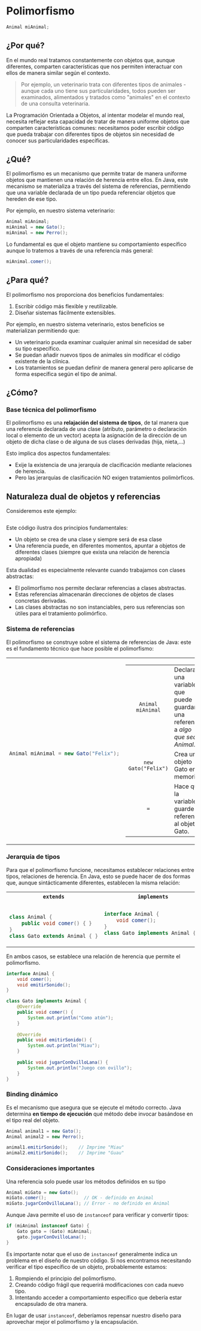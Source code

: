 # Polimorfismo

```java
Animal miAnimal;
```

## ¿Por qué?

En el mundo real tratamos constantemente con objetos que, aunque diferentes, comparten características que nos permiten interactuar con ellos de manera similar según el contexto. 

> Por ejemplo, un veterinario trata con diferentes tipos de animales - aunque cada uno tiene sus particularidades, todos pueden ser examinados, alimentados y tratados como "animales" en el contexto de una consulta veterinaria.

La Programación Orientada a Objetos, al intentar modelar el mundo real, necesita reflejar esta capacidad de tratar de manera uniforme objetos que comparten características comunes: necesitamos poder escribir código que pueda trabajar con diferentes tipos de objetos sin necesidad de conocer sus particularidades específicas.

## ¿Qué?

El polimorfismo es un mecanismo que permite tratar de manera uniforme objetos que mantienen una relación de herencia entre ellos. En Java, este mecanismo se materializa a través del sistema de referencias, permitiendo que una variable declarada de un tipo pueda referenciar objetos que hereden de ese tipo.

Por ejemplo, en nuestro sistema veterinario:

```java
Animal miAnimal;
miAnimal = new Gato();
miAnimal = new Perro();
```

Lo fundamental es que el objeto mantiene su comportamiento específico aunque lo tratemos a través de una referencia más general:

```java
miAnimal.comer();
```

## ¿Para qué?

El polimorfismo nos proporciona dos beneficios fundamentales:

1. Escribir código más flexible y reutilizable.
1. Diseñar sistemas fácilmente extensibles.

Por ejemplo, en nuestro sistema veterinario, estos beneficios se materializan permitiendo que:

- Un veterinario pueda examinar cualquier animal sin necesidad de saber su tipo específico.
- Se puedan añadir nuevos tipos de animales sin modificar el código existente de la clínica.
- Los tratamientos se puedan definir de manera general pero aplicarse de forma específica según el tipo de animal.

## ¿Cómo?

### Base técnica del polimorfismo

El polimorfismo es una **relajación del sistema de tipos**, de tal manera que una referencia declarada de una clase (atributo, parámetro o declaración local o elemento de un vector) acepta la asignación de la dirección de un objeto de dicha clase o de alguna de sus clases derivadas (hija, nieta,…​)

Esto implica dos aspectos fundamentales:

- Exije la existencia de una jerarquía de clacificación mediante relaciones de herencia.
- Pero las jerarquías de clasificación NO exigen tratamientos polimòrficos.

## Naturaleza dual de objetos y referencias

Consideremos este ejemplo:

```java

```

Este código ilustra dos principios fundamentales:

- Un objeto se crea de una clase y siempre será de esa clase
- Una referencia puede, en diferentes momentos, apuntar a objetos de diferentes clases (siempre que exista una relación de herencia apropiada)

Esta dualidad es especialmente relevante cuando trabajamos con clases abstractas:

- El polimorfismo nos permite declarar referencias a clases abstractas.
- Estas referencias almacenarán direcciones de objetos de clases concretas derivadas.
- Las clases abstractas no son instanciables, pero sus referencias son útiles para el tratamiento polimórfico.

### Sistema de referencias

El polimorfismo se construye sobre el sistema de referencias de Java: este es el fundamento técnico que hace posible el polimorfismo:

<div align=center>

<table>
<tr>
<td>

```java

Animal miAnimal = new Gato("Felix");

```
</td>
<td>

|||
|:-:|-|
|`Animal miAnimal`|Declara una variable que puede guardar una referencia a *algo que sea Animal*.|
|`new Gato("Felix")`|Crea un objeto Gato en memoria.|
|`=`|Hace que la variable guarde la referencia al objeto Gato.|
</td>
</tr>
</table>

</div>


### Jerarquía de tipos

Para que el polimorfismo funcione, necesitamos establecer relaciones entre tipos, relaciones de herencia. En Java, esto se puede hacer de dos formas que, aunque sintácticamente diferentes, establecen la misma relación:


<div align=center>

<table>
<tr>
<th><code>extends</code></th>
<th><code>implements</code></th>
</tr>
<tr>
<td>

```java

class Animal {
    public void comer() { }
}
class Gato extends Animal { }

```
</td>
<td>

```java
interface Animal {
    void comer();
}
class Gato implements Animal { }
```
</td>
</tr>
</table>

</div>

En ambos casos, se establece una relación de herencia que permite el polimorfismo.

```java
interface Animal {
    void comer();
    void emitirSonido();
}

class Gato implements Animal {
    @Override
    public void comer() {
        System.out.println("Como atún");
    }
    
    @Override
    public void emitirSonido() {
        System.out.println("Miau");
    }
    
    public void jugarConOvilloLana() {
        System.out.println("Juego con ovillo");
    }
}
```

### Binding dinámico

Es el mecanismo que asegura que se ejecute el método correcto. Java determina **en tiempo de ejecución** qué método debe invocar basándose en el tipo real del objeto.

```java
Animal animal1 = new Gato();
Animal animal2 = new Perro();

animal1.emitirSonido();    // Imprime "Miau"
animal2.emitirSonido();    // Imprime "Guau"
```

### Consideraciones importantes

Una referencia solo puede usar los métodos definidos en su tipo

```java
Animal miGato = new Gato();
miGato.comer();              // OK - definido en Animal
miGato.jugarConOvilloLana(); // Error - no definido en Animal
```

Aunque Java permite el uso de `instanceof` para verificar y convertir tipos:

```java
if (miAnimal instanceof Gato) {
    Gato gato = (Gato) miAnimal;
    gato.jugarConOvilloLana();
}
```

Es importante notar que el uso de `instanceof` generalmente indica un problema en el diseño de nuestro código. Si nos encontramos necesitando verificar el tipo específico de un objeto, probablemente estamos:

1. Rompiendo el principio del polimorfismo.
1. Creando código frágil que requerirá modificaciones con cada nuevo tipo.
1. Intentando acceder a comportamiento específico que debería estar encapsulado de otra manera.

En lugar de usar `instanceof`, deberíamos repensar nuestro diseño para aprovechar mejor el polimorfismo y la encapsulación.
